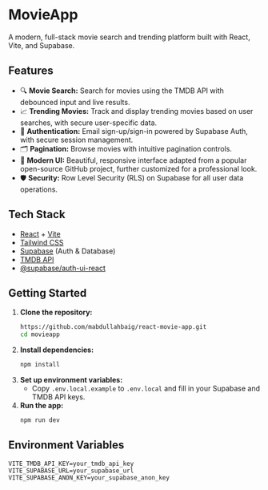 # MovieApp

A modern, full-stack movie search and trending platform built with React, Vite, and Supabase.

## Features

- 🔍 **Movie Search:** Search for movies using the TMDB API with debounced input and live results.
- 📈 **Trending Movies:** Track and display trending movies based on user searches, with secure user-specific data.
- 🔐 **Authentication:** Email sign-up/sign-in powered by Supabase Auth, with secure session management.
- 🗂 **Pagination:** Browse movies with intuitive pagination controls.
- 🎨 **Modern UI:** Beautiful, responsive interface adapted from a popular open-source GitHub project, further customized for a professional look.
- 🛡 **Security:** Row Level Security (RLS) on Supabase for all user data operations.

## Tech Stack

- [React](https://react.dev/) + [Vite](https://vitejs.dev/)
- [Tailwind CSS](https://tailwindcss.com/)
- [Supabase](https://supabase.com/) (Auth & Database)
- [TMDB API](https://www.themoviedb.org/documentation/api)
- [@supabase/auth-ui-react](https://github.com/supabase/auth-ui)

## Getting Started

1. **Clone the repository:**
   ```bash
   https://github.com/mabdullahbaig/react-movie-app.git
   cd movieapp
   ```
2. **Install dependencies:**
   ```bash
   npm install
   ```
3. **Set up environment variables:**
   - Copy `.env.local.example` to `.env.local` and fill in your Supabase and TMDB API keys.
4. **Run the app:**
   ```bash
   npm run dev
   ```

## Environment Variables

```
VITE_TMDB_API_KEY=your_tmdb_api_key
VITE_SUPABASE_URL=your_supabase_url
VITE_SUPABASE_ANON_KEY=your_supabase_anon_key
```


